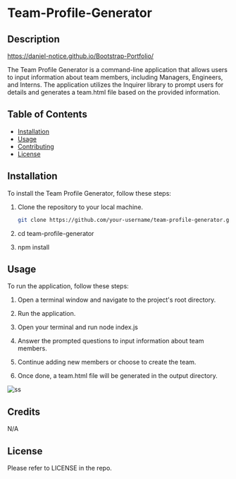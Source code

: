 # Team-Profile-Generator

## Description

https://daniel-notice.github.io/Bootstrap-Portfolio/

The Team Profile Generator is a command-line application that allows users to input information about team members, including Managers, Engineers, and Interns. The application utilizes the Inquirer library to prompt users for details and generates a team.html file based on the provided information.
## Table of Contents

- [Installation](#installation)
- [Usage](#usage)
- [Contributing](#contributing)
- [License](#license)
## Installation

To install the Team Profile Generator, follow these steps:

1. Clone the repository to your local machine.
   ```bash
   git clone https://github.com/your-username/team-profile-generator.git


2. cd team-profile-generator

3. npm install


## Usage

To run the application, follow these steps:

1. Open a terminal window and navigate to the project's root directory.

2. Run the application.
 
3. Open your terminal and run node index.js
 
4. Answer the prompted questions to input information about team members.
 
5. Continue adding new members or choose to create the team.
 
6. Once done, a team.html file will be generated in the output directory.

![ss](https://github.com/Daniel-Notice/Team-Profile-Generator/assets/144740252/0eb46f9a-36d2-4b0d-9964-97856a934b93)


## Credits

N/A

## License

Please refer to LICENSE in the repo.



